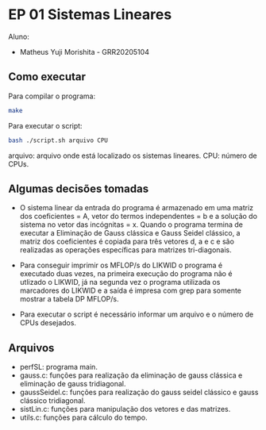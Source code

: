 # EP 01 Sistemas Lineares

Aluno:
* Matheus Yuji Morishita - GRR20205104

## Como executar

Para compilar o programa:

```bash
make
```

Para executar o script:

```bash
bash ./script.sh arquivo CPU
```
arquivo: arquivo onde está localizado os sistemas lineares.
CPU: número de CPUs. 

## Algumas decisões tomadas
* O sistema linear da entrada do programa é armazenado em uma matriz dos coeficientes = A, vetor do termos independentes = b e a solução do sistema no vetor das incógnitas = x. Quando o programa termina de executar a Eliminação de Gauss clássica e Gauss Seidel clássico, a matriz dos coeficientes é copiada para três vetores d, a e c e são realizadas as operações específicas para matrizes tri-diagonais.

* Para conseguir imprimir os MFLOP/s do LIKWID o programa é executado duas vezes, na primeira execução do programa não é utlizado o LIKWID, já na segunda vez o programa utilizada os marcadores do LIKWID e a saída é impresa com grep para somente mostrar a tabela DP MFLOP/s.

* Para executar o script é necessário informar um arquivo e o número de CPUs desejados.

## Arquivos
* perfSL: programa main.
* gauss.c: funções para realização da eliminação de gauss clássica e eliminação de gauss tridiagonal.
* gaussSeidel.c: funções para realização do gauss seidel clássico e gauss clássico tridiagonal.
* sistLin.c: funções para manipulação dos vetores e das matrizes.
* utils.c: funções para cálculo do tempo.
